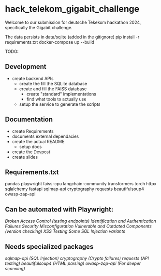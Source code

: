 # hack_telekom_gigabit_challenge

Welcome to our submission for deutsche Tekekom hackathon 2024, specifically the Gigabit challenge.

The data persists in data/sqlite (added in the gitignore)
pip install -r requirements.txt
docker-compose up --build

TODO:

## Development

- create backend APIs
  - create the fill the SQLite database
  - create and fill the FAISS database
    - create "standard" implementations
    - find what tools to actually use
  - setup the service to generate the scripts

## Documentation

- create Requirements
- documents external dependacies
- create the actual README
  - setup docs
- create the Devpost
- create slides

## Requirements.txt

pandas
playwright
faiss-cpu
langchain-community
transformers
torch
httpx
sqlalchemy
fastapi
sqlmap-api
cryptography
requests
beautifulsoup4
owasp-zap-api

## Can be automated with Playwright:

_Broken Access Control (testing endpoints)_
_Identification and Authentication Failures_
_Security Misconfiguration_
_Vulnerable and Outdated Components (version checking)_
_XSS Testing_
_Some SQL Injection variants_

## Needs specialized packages

_sqlmap-api (SQL Injection)_
_cryptography (Crypto failures)_
_requests (API testing)_
_beautifulsoup4 (HTML parsing)_
_owasp-zap-api (For deeper scanning)_
